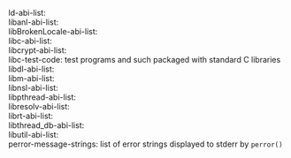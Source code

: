 ld-abi-list:  
libanl-abi-list:  
libBrokenLocale-abi-list:  
libc-abi-list:  
libcrypt-abi-list:  
libc-test-code: test programs and such packaged with standard C libraries  
libdl-abi-list:  
libm-abi-list:  
libnsl-abi-list:  
libpthread-abi-list:  
libresolv-abi-list:  
librt-abi-list:  
libthread_db-abi-list:  
libutil-abi-list:  
perror-message-strings: list of error strings displayed to stderr by `perror()`  
